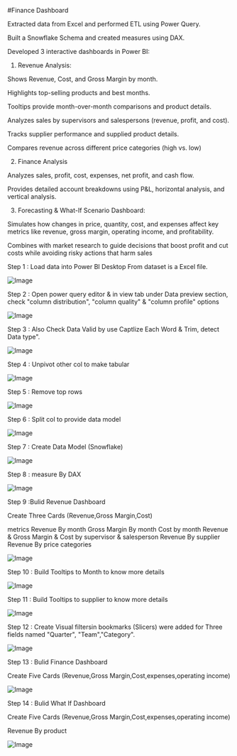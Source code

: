 #Finance Dashboard


Extracted data from Excel and performed ETL using Power Query.

Built a Snowflake Schema and created measures using DAX.

Developed 3 interactive dashboards in Power BI:


1. Revenue Analysis:

Shows Revenue, Cost, and Gross Margin by month.

Highlights top-selling products and best months.

Tooltips provide month-over-month comparisons and product details.



Analyzes sales by supervisors and salespersons (revenue, profit, and cost).

Tracks supplier performance and supplied product details.



Compares revenue across different price categories (high vs. low)

2. Finance Analysis

Analyzes sales, profit, cost, expenses, net profit, and cash flow.

Provides detailed account breakdowns using P&L, horizontal analysis, and vertical analysis.


3. Forecasting & What-If Scenario Dashboard:

Simulates how changes in price, quantity, cost, and expenses affect key metrics like revenue, gross margin, operating income, and profitability.

Combines with market research to guide decisions that boost profit and cut costs while avoiding risky actions that harm sales


Step 1 : Load data into Power BI Desktop From dataset is a Excel file.

![Image](https://github.com/user-attachments/assets/482f9a98-5361-44da-848a-a53d7ab44933)

Step 2 : Open power query editor & in view tab under Data preview section, check "column distribution", "column quality" & "column profile" options

![Image](https://github.com/user-attachments/assets/29d86936-f234-47a9-9fd8-04fd9b09fad7)

Step 3 : Also Check Data Valid by use Captlize Each Word & Trim, detect Data type".

![Image](https://github.com/user-attachments/assets/ceb8df4d-996d-4759-bf42-9218a9ce6953)

Step 4 : Unpivot other col to make tabular

![Image](https://github.com/user-attachments/assets/7dda16a6-7acf-41bb-9d26-2ce24fe2bf12)

Step 5 : Remove top rows

![Image](https://github.com/user-attachments/assets/a5c668ad-4811-40a9-8bde-97b3c109ae88)



Step 6 : Split col to provide data model

![Image](https://github.com/user-attachments/assets/9b888de1-851e-4145-b0a3-3f4139d222da)


Step 7 : Create Data Model (Snowflake)

![Image](https://github.com/user-attachments/assets/fc6e99f9-8121-498a-a5c4-08d2bf303b5e)

Step 8 : measure By DAX 

![Image](https://github.com/user-attachments/assets/c4e551dc-fc36-417a-8345-9c57dc009e88)

Step 9 :Bulid Revenue Dashboard

Create Three Cards (Revenue,Gross Margin,Cost) 

metrics
Revenue By month
Gross Margin By month
Cost by month
Revenue & Gross Margin & Cost by supervisor & salesperson
Revenue By supplier
Revenue By price categories

![Image](https://github.com/user-attachments/assets/f8af489c-6b40-4db3-b9ad-f6d8a26b53ab)

Step 10 : Build Tooltips to Month to know more details 

![Image](https://github.com/user-attachments/assets/03b9693a-c42f-42d4-8d31-c2fce59dbd3b)

Step 11 : Build Tooltips to supplier to know more details

![Image](https://github.com/user-attachments/assets/2402d82f-6664-4540-8fff-8bcec5f7d8ef)

Step 12 : Create Visual filtersin bookmarks  (Slicers) were added for Three fields named "Quarter", "Team","Category". 

![Image](https://github.com/user-attachments/assets/568c61c1-131d-48b1-ad96-41c500a85df1)

Step 13 : Bulid Finance Dashboard

Create Five Cards (Revenue,Gross Margin,Cost,expenses,operating income)

![Image](https://github.com/user-attachments/assets/abfca76d-b682-4123-908b-3a7a41c55020)

Step 14 : Bulid What If Dashboard

Create Five Cards (Revenue,Gross Margin,Cost,expenses,operating income)

Revenue By product

![Image](https://github.com/user-attachments/assets/2f04c8e0-b1e4-49c8-aac3-cd40f90f3e6e)
